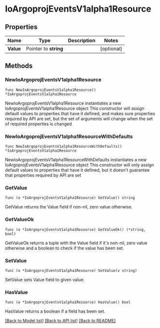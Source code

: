 # IoArgoprojEventsV1alpha1Resource

## Properties

Name | Type | Description | Notes
------------ | ------------- | ------------- | -------------
**Value** | Pointer to **string** |  | [optional] 

## Methods

### NewIoArgoprojEventsV1alpha1Resource

`func NewIoArgoprojEventsV1alpha1Resource() *IoArgoprojEventsV1alpha1Resource`

NewIoArgoprojEventsV1alpha1Resource instantiates a new IoArgoprojEventsV1alpha1Resource object
This constructor will assign default values to properties that have it defined,
and makes sure properties required by API are set, but the set of arguments
will change when the set of required properties is changed

### NewIoArgoprojEventsV1alpha1ResourceWithDefaults

`func NewIoArgoprojEventsV1alpha1ResourceWithDefaults() *IoArgoprojEventsV1alpha1Resource`

NewIoArgoprojEventsV1alpha1ResourceWithDefaults instantiates a new IoArgoprojEventsV1alpha1Resource object
This constructor will only assign default values to properties that have it defined,
but it doesn't guarantee that properties required by API are set

### GetValue

`func (o *IoArgoprojEventsV1alpha1Resource) GetValue() string`

GetValue returns the Value field if non-nil, zero value otherwise.

### GetValueOk

`func (o *IoArgoprojEventsV1alpha1Resource) GetValueOk() (*string, bool)`

GetValueOk returns a tuple with the Value field if it's non-nil, zero value otherwise
and a boolean to check if the value has been set.

### SetValue

`func (o *IoArgoprojEventsV1alpha1Resource) SetValue(v string)`

SetValue sets Value field to given value.

### HasValue

`func (o *IoArgoprojEventsV1alpha1Resource) HasValue() bool`

HasValue returns a boolean if a field has been set.


[[Back to Model list]](../README.md#documentation-for-models) [[Back to API list]](../README.md#documentation-for-api-endpoints) [[Back to README]](../README.md)


